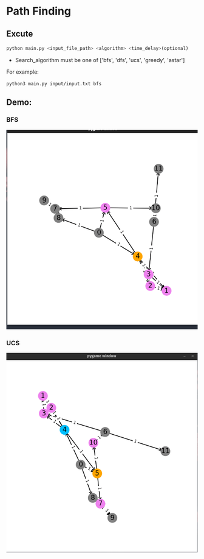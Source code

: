 # Path Finding

## Excute

```python
python main.py <input_file_path> <algorithm> <time_delay>(optional)
```
- Search_algorithm must be one of ['bfs', 'dfs', 'ucs', 'greedy', 'astar']

For example:

```python3
python3 main.py input/input.txt bfs
```

## Demo:

### BFS

<p align = "center">
<img src="demo/bfs.gif" />
</p>

### UCS

<p align = "center">
<img src="demo/ucs.gif" />
</p>
